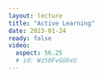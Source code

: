 ```yaml
---
layout: lecture
title: "Active Learning"
date: 2023-01-24
ready: false
video:
  aspect: 56.25
  # id: Wz50FvGG6xU
---
```

